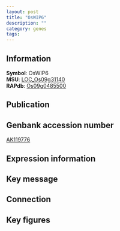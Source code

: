 ```yaml
---
layout: post
title: "OsWIP6"
description: ""
category: genes
tags: 
---
```


## Information
__Symbol__: OsWIP6  
__MSU__: [LOC_Os09g31140](http://rice.plantbiology.msu.edu/cgi-bin/ORF_infopage.cgi?orf=LOC_Os09g31140)  
__RAPdb__: [Os09g0485500](http://rapdb.dna.affrc.go.jp/viewer/gbrowse_details/irgsp1?name=Os09g0485500)  

## Publication

## Genbank accession number
[AK119776](http://www.ncbi.nlm.nih.gov/nuccore/AK119776)

## Expression information

## Key message

## Connection

## Key figures


